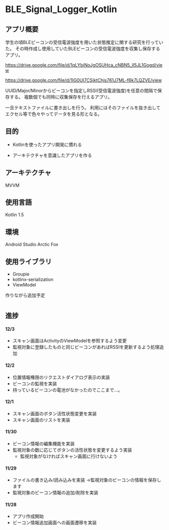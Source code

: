 # BLE_Signal_Logger_Kotlin

## アプリ概要
学生の頃BLEビーコンの受信電波強度を用いた状態推定に関する研究を行っていた。
その時作成し使用していたBLEビーコンの受信電波強度を収集し保存するアプリ。

https://drive.google.com/file/d/1qLYbiNoJgOSUHca_cNBN5_ll5JL1Gogd/view

https://drive.google.com/file/d/1IG0UI7CSjktChjs761J7ML-f6k7LQZVE/view

UUID/Major/Minorからビーコンを指定しRSSI(受信電波強度)を任意の間隔で保存する。
複数個でも同時に収集保存を行えるアプリ。

一旦テキストファイルに書き出しを行う。
利用にはそのファイルを抜き出してエクセル等で色々やってデータを見る形となる。

## 目的
- Kotlinを使ったアプリ開発に慣れる

 - アーキテクチャを意識したアプリを作る


## アーキテクチャ
MVVM

## 使用言語
Kotlin 1.5

## 環境
Android Studio Arctic Fox

## 使用ライブラリ
- Groupie
- kotlinx-serialization
- ViewModel

作りながら追加予定


# 
## 進捗

#### 12/3
- スキャン画面はActivityのViewModelを参照するよう変更
- 監視対象に登録したものと同じビーコンがあればRSSIを更新するよう処理追加


#### 12/2
- 位置情報権限のリクエストダイアログ表示の実装
- ビーコンの監視を実装
- 持っているビーコンの電池がなかったのでここまで...。


#### 12/1
- スキャン画面のボタン活性状態変更を実装
- スキャン画面のリストを実装


#### 11/30
- ビーコン情報の編集機能を実装
- 監視対象の数に応じてボタンの活性状態を変更するよう実装
   - 監視対象がなければスキャン画面に行けないよう


#### 11/29
- ファイルの書き込み/読み込みを実装 ->監視対象のビーコンの情報を保存します
- 監視対象のビーコン情報の追加/削除を実装


#### 11/28
- アプリ作成開始
- ビーコン情報追加画面への画面遷移を実装





